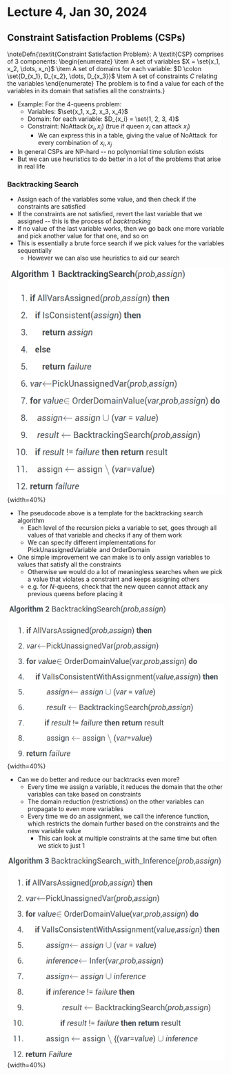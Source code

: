 # Lecture 4, Jan 30, 2024

## Constraint Satisfaction Problems (CSPs)

\noteDefn{\textit{Constraint Satisfaction Problem}: A \textit{CSP} comprises of 3 components:
\begin{enumerate}
	\item A set of variables $X = \set{x_1, x_2, \dots, x_n}$
	\item A set of domains for each variable: $D \colon \set{D_{x_1}, D_{x_2}, \dots, D_{x_3}}$
	\item A set of constraints $C$ relating the variables
\end{enumerate}
The problem is to find a value for each of the variables in its domain that satisfies all the constraints.}

* Example: For the 4-queens problem:
	* Variables: $\set{x_1, x_2, x_3, x_4}$
	* Domain: for each variable: $D_{x_i} = \set{1, 2, 3, 4}$
	* Constraint: $\operatorname{NoAttack}(x_i, x_j)$ (true if queen $x_i$ can attack $x_j$)
		* We can express this in a table, giving the value of $\operatorname{NoAttack}$  for every combination of $x_i, x_j$
* In general CSPs are NP-hard -- no polynomial time solution exists
* But we can use heuristics to do better in a lot of the problems that arise in real life

### Backtracking Search

* Assign each of the variables some value, and then check if the constraints are satisfied
* If the constraints are not satisfied, revert the last variable that we assigned -- this is the process of *backtracking*
* If no value of the last variable works, then we go back one more variable and pick another value for that one, and so on
* This is essentially a brute force search if we pick values for the variables sequentially
	* However we can also use heuristics to aid our search

![Basic backtracking search algorithm.](./imgs/lec4_1.png){width=40%}

* The pseudocode above is a template for the backtracking search algorithm
	* Each level of the recursion picks a variable to set, goes through all values of that variable and checks if any of them work
	* We can specify different implementations for $\operatorname{PickUnassignedVariable}$ and $\operatorname{OrderDomain}$
* One simple improvement we can make is to only assign variables to values that satisfy all the constraints
	* Otherwise we would do a lot of meaningless searches when we pick a value that violates a constraint and keeps assigning others
	* e.g. for $N$-queens, check that the new queen cannot attack any previous queens before placing it

![Improved backtracking search algorithm.](./imgs/lec4_2.png){width=40%}

* Can we do better and reduce our backtracks even more?
	* Every time we assign a variable, it reduces the domain that the other variables can take based on constraints
	* The domain reduction (restrictions) on the other variables can propagate to even more variables
	* Every time we do an assignment, we call the inference function, which restricts the domain further based on the constraints and the new variable value
		* This can look at multiple constraints at the same time but often we stick to just 1

![Improved backtracking with inference.](./imgs/lec4_3.png){width=40%}


